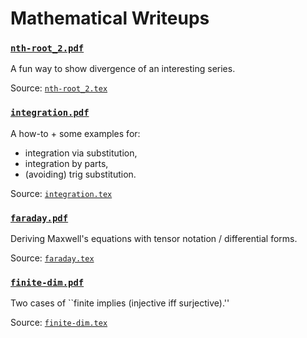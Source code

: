 # Mathematical Writeups

### [`nth-root_2.pdf`](https://github.com/komplexchemie/writeups/blob/main/nth-root_2.pdf)

A fun way to show divergence of an interesting series.

Source: [`nth-root_2.tex`](https://github.com/komplexchemie/writeups/blob/main/nth-root_2.tex)

### [`integration.pdf`](https://github.com/komplexchemie/writeups/blob/main/integration.pdf)

A how-to + some examples for:
* integration via substitution,
* integration by parts,
* (avoiding) trig substitution.

Source: [`integration.tex`](https://github.com/komplexchemie/writeups/blob/main/integration.tex)

### [`faraday.pdf`](https://github.com/komplexchemie/writeups/blob/main/faraday.pdf)

Deriving Maxwell's equations with tensor notation / differential forms.

Source: [`faraday.tex`](https://github.com/komplexchemie/writeups/blob/main/faraday.tex)

### [`finite-dim.pdf`](https://github.com/komplexchemie/writeups/blob/main/finite-dim.pdf)

Two cases of ``finite implies (injective iff surjective).''

Source: [`finite-dim.tex`](https://github.com/komplexchemie/writeups/blob/main/finite-dim.tex)
